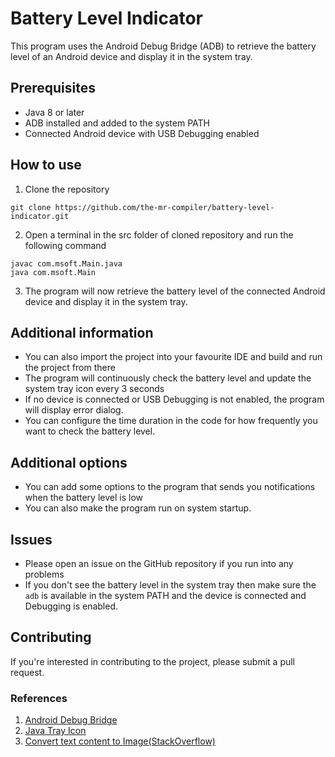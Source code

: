# Battery Level Indicator

This program uses the Android Debug Bridge (ADB) to retrieve the battery level of an Android device and display it in
the system tray.

## Prerequisites

- Java 8 or later
- ADB installed and added to the system PATH
- Connected Android device with USB Debugging enabled

## How to use

1. Clone the repository

```shell
git clone https://github.com/the-mr-compiler/battery-level-indicator.git
```

2. Open a terminal in the src folder of cloned repository and run the following command

```shell
javac com.msoft.Main.java
java com.msoft.Main
```

3. The program will now retrieve the battery level of the connected Android device and display it in the system tray.

## Additional information

- You can also import the project into your favourite IDE and build and run the project from there
- The program will continuously check the battery level and update the system tray icon every 3 seconds
- If no device is connected or USB Debugging is not enabled, the program will display error dialog.
- You can configure the time duration in the code for how frequently you want to check the battery level.

## Additional options

- You can add some options to the program that sends you notifications when the battery level is low
- You can also make the program run on system startup.

## Issues

- Please open an issue on the GitHub repository if you run into any problems
- If you don't see the battery level in the system tray then make sure the `adb` is available in the system PATH and the
  device is connected and Debugging is enabled.

## Contributing

If you're interested in contributing to the project, please submit a pull request.

### References

1. [Android Debug Bridge](https://developer.android.com/studio/command-line/adb)
2. [Java Tray Icon](https://docs.oracle.com/javase/tutorial/uiswing/misc/systemtray.html)
3. [Convert text content to Image(StackOverflow)](https://stackoverflow.com/questions/18800717/convert-text-content-to-image)